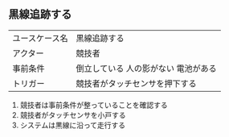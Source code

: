 ## 黒線追跡する

|   |   |
|---|---|
| ユースケース名 | 黒線追跡する |
| アクター | 競技者 |
| 事前条件 | 倒立している 人の影がない 電池がある |
| トリガー | 競技者がタッチセンサを押下する |

1. 競技者は事前条件が整っていることを確認する
2. 競技者がタッチセンサを小戸する
3. システムは黒線に沿って走行する

